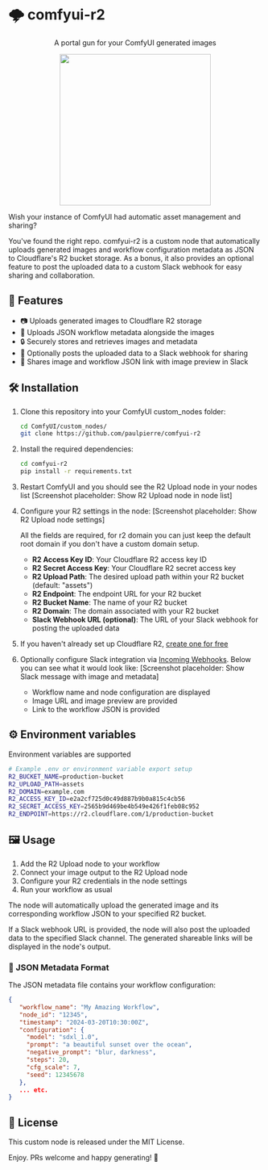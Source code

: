# 🌩️ comfyui-r2

<div align="center">
A portal gun for your ComfyUI generated images

<img src="https://media0.giphy.com/media/v1.Y2lkPTc5MGI3NjExcDBzZGF2azBnZ2F0YzJqbzBodWc5enZhaDM1YmFqZnQ1cnZmOG9mZCZlcD12MV9pbnRlcm5hbF9naWZfYnlfaWQmY3Q9Zw/3oriNTivEJZ1ASRnMc/giphy.gif" width="300" /></div>

Wish your instance of ComfyUI had automatic asset management and sharing?

You've found the right repo. comfyui-r2 is a custom node that automatically uploads generated images and workflow configuration metadata as JSON to Cloudflare's R2 bucket storage. As a bonus, it also provides an optional feature to post the uploaded data to a custom Slack webhook for easy sharing and collaboration.

## 🚀 Features

- 📷 Uploads generated images to Cloudflare R2 storage
- 📝 Uploads JSON workflow metadata alongside the images
- 🔒 Securely stores and retrieves images and metadata
- 💬 Optionally posts the uploaded data to a Slack webhook for sharing
- 🔗 Shares image and workflow JSON link with image preview in Slack

## 🛠️ Installation

1. Clone this repository into your ComfyUI custom_nodes folder:

    ```bash
    cd ComfyUI/custom_nodes/
    git clone https://github.com/paulpierre/comfyui-r2
    ```

2. Install the required dependencies:
    ```bash
    cd comfyui-r2
    pip install -r requirements.txt
    ```

3. Restart ComfyUI and you should see the R2 Upload node in your nodes list
    [Screenshot placeholder: Show R2 Upload node in node list]

4. Configure your R2 settings in the node:
    [Screenshot placeholder: Show R2 Upload node settings]

    All the fields are required, for r2 domain you can just keep the default root domain if you don't have a custom domain setup.

    - **R2 Access Key ID**: Your Cloudflare R2 access key ID
    - **R2 Secret Access Key**: Your Cloudflare R2 secret access key
    - **R2 Upload Path**: The desired upload path within your R2 bucket (default: "assets")
    - **R2 Endpoint**: The endpoint URL for your R2 bucket
    - **R2 Bucket Name**: The name of your R2 bucket
    - **R2 Domain**: The domain associated with your R2 bucket
    - **Slack Webhook URL (optional)**: The URL of your Slack webhook for posting the uploaded data

5. If you haven't already set up Cloudflare R2, [create one for free](https://developers.cloudflare.com/r2/)

6. Optionally configure Slack integration via [Incoming Webhooks](https://api.slack.com/messaging/webhooks). Below you can see what it would look like:
    [Screenshot placeholder: Show Slack message with image and metadata]

    - Workflow name and node configuration are displayed
    - Image URL and image preview are provided
    - Link to the workflow JSON is provided

## ⚙️ Environment variables
Environment variables are supported

```bash
# Example .env or environment variable export setup
R2_BUCKET_NAME=production-bucket
R2_UPLOAD_PATH=assets
R2_DOMAIN=example.com
R2_ACCESS_KEY_ID=e2a2cf725d0c49d887b9b0a815c4cb56
R2_SECRET_ACCESS_KEY=2565b9d469be4b549e426f1feb08c952
R2_ENDPOINT=https://r2.cloudflare.com/1/production-bucket
```

## 🖼️ Usage
1. Add the R2 Upload node to your workflow
2. Connect your image output to the R2 Upload node
3. Configure your R2 credentials in the node settings
4. Run your workflow as usual

The node will automatically upload the generated image and its corresponding workflow JSON to your specified R2 bucket.

If a Slack webhook URL is provided, the node will also post the uploaded data to the specified Slack channel.
The generated shareable links will be displayed in the node's output.

### 📄 JSON Metadata Format
The JSON metadata file contains your workflow configuration:
```json
{
   "workflow_name": "My Amazing Workflow",
   "node_id": "12345",
   "timestamp": "2024-03-20T10:30:00Z",
   "configuration": {
     "model": "sdxl_1.0",
     "prompt": "a beautiful sunset over the ocean",
     "negative_prompt": "blur, darkness",
     "steps": 20,
     "cfg_scale": 7,
     "seed": 12345678
   },
   ... etc.
}
```

## 📜 License
This custom node is released under the MIT License.

Enjoy. PRs welcome and happy generating! 🎉